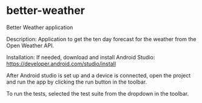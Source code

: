 # better-weather
Better Weather application

Description:
Application to get the ten day forecast for the weather from the Open Weather API.

Installation:
If needed, download and install Android Studio: https://developer.android.com/studio/install

After Android studio is set up and a device is connected, open the project and run the app by clicking the run button in the toolbar.

To run the tests, selected the test suite from the dropdown in the toolbar.
